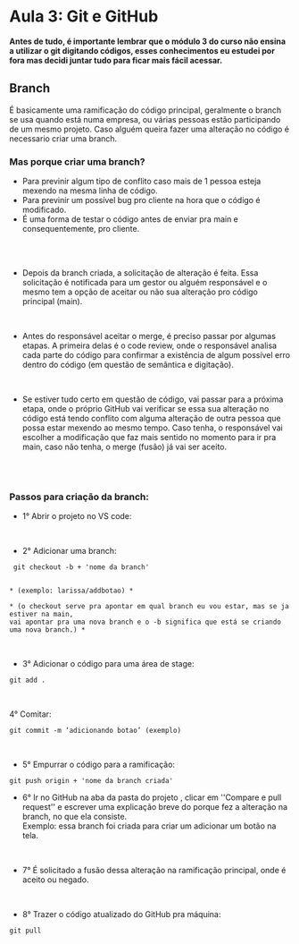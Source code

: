 # Aula 3: Git e GitHub

<strong>Antes de tudo, é importante lembrar que o módulo 3 do curso não ensina a utilizar o git digitando códigos, esses conhecimentos eu estudei por fora mas decidi juntar tudo para ficar mais fácil acessar.</strong> 

## Branch

É basicamente uma ramificação do código principal, geralmente o branch se usa quando está numa empresa, ou várias pessoas estão participando de um mesmo projeto. Caso alguém queira fazer uma alteração no código é necessario criar uma branch.

### Mas porque criar uma branch?

* Para previnir algum tipo de conflito caso mais de 1 pessoa esteja mexendo na mesma linha de código.
* Para previnir um possível bug pro cliente na hora que o código é modificado.
* É uma forma de testar o código antes de enviar pra main e consequentemente, pro cliente.
<br>
<br>

* Depois da branch criada, a solicitação de alteração é feita. Essa solicitação é notificada para um gestor ou alguém responsável e o mesmo tem a opção de aceitar ou não sua alteração pro código principal (main).
<br>

* Antes do responsável aceitar o merge, é preciso passar por algumas etapas. A primeira delas é o code review, onde o responsável analisa cada parte do código para confirmar a existência de algum possível erro dentro do código (em questão de semântica e digitação). 
<br>

* Se estiver tudo certo em questão de código, vai passar para a próxima etapa, onde o próprio GitHub vai verificar se essa sua alteração no código está tendo conflito com alguma alteração de outra pessoa que possa estar mexendo ao mesmo tempo. Caso tenha, o responsável vai escolher a modificação que faz mais sentido no momento para ir pra main, caso não tenha, o merge (fusão) já vai ser aceito.  
<br>
<br>

### Passos para criação da branch: 

* 1° Abrir o projeto no VS code:
<br>

* 2° Adicionar uma branch: 
~~~
 git checkout -b + 'nome da branch' 


* (exemplo: larissa/addbotao) * 

* (o checkout serve pra apontar em qual branch eu vou estar, mas se ja estiver na main, 
vai apontar pra uma nova branch e o -b significa que está se criando uma nova branch.) * 
~~~
<br>

* 3° Adicionar o código para uma área de stage: 
~~~
git add .  
~~~
<br>

4° Comitar: 
~~~
git commit -m ‘adicionando botao’ (exemplo)
~~~
<br>
 
* 5° Empurrar o código para a ramificação: 
~~~
git push origin + 'nome da branch criada'
~~~

* 6° Ir no GitHub na aba da pasta do projeto , clicar em ''Compare e pull request'' e escrever uma explicação breve do porque fez a alteração na branch, no que ela consiste. <br>
Exemplo: essa branch foi criada para criar um adicionar um botão na tela.
<br>
 
* 7° É solicitado a fusão dessa alteração na ramificação principal, onde é aceito ou negado. 
<br>

* 8° Trazer o código atualizado do GitHub pra máquina: 
~~~
git pull  
~~~



